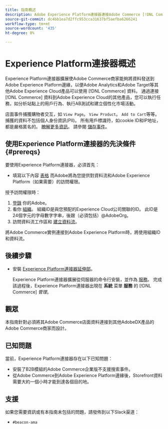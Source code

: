 ```yaml
---
title: 指南概述
description: Adobe Experience Platform連接器連接Adobe Commerce [!DNL Commerce] 例如其他Adobe Experience Cloud產品。
source-git-commit: dc4bb1ea7d2ffc953cca31637bf5aefba6266241
workflow-type: tm+mt
source-wordcount: '435'
ht-degree: 0%

---
```


# Experience Platform連接器概述

Experience Platform連接器擴展使Adobe Commerce商家能夠將資料發送到Adobe Experience Platform邊緣，以便Adobe Analytics和Adobe Target等其他Adobe Experience Cloud產品可以使用 [!DNL Commerce] 資料。 通過連接 [!DNL Commerce] 資料到Adobe Experience Cloud的其他產品，您可以執行任務，如分析站點上的用戶行為、執行AB測試和建立個性化市場活動。

店面事件捕獲購物者交互，如 `View Page`。 `View Product`。 `Add to Cart`等等。 捕獲的資料不包括個人身份資訊(PII)。 所有用戶標識符，如cookie ID和IP地址，都是嚴格匿名的。 [瞭解更多資訊](https://www.adobe.com/privacy/experience-cloud.html)。 請參閱 [儲存事件](events.md)。

## 使用Experience Platform連接器的先決條件 {#prereqs}

要使用Experience Platform連接器，必須首先：

- 填寫以下內容 [表格](https://forms.office.com/pages/responsepage.aspx?id=Wht7-jR7h0OUrtLBeN7O4VH_dtG9hJVAk_TqGkZC2DxUM1FSWkdJOE41UVpUWUw0M1JWV0RKS1VXQi4u) 而Adobe將為您提供對資料流和Adobe Experience Platform（如果需要）的訪問權限。

授予訪問權限時：

1. [登錄](https://helpx.adobe.com/manage-account/using/access-adobe-id-account.html) 你的Adobe。
1. 看你 [組織](https://experienceleague.adobe.com/docs/core-services/interface/administration/organizations.html?lang=en#concept_EA8AEE5B02CF46ACBDAD6A8508646255)。 組織ID是與您預配的Experience Cloud公司關聯的ID。 此ID是24個字元的字母數字字串，後跟（必須包括）@AdobeOrg。
1. 訪問資料流工作區和 [建立資料流](https://experienceleague.adobe.com/docs/experience-platform/edge/datastreams/overview.html?lang=en)。

將Adobe Commerce實例連接到Adobe Experience Platform時，將使用組織ID和資料流。

## 後續步驟

- 安裝 [Experience Platform連接器延伸部](install.md)。

   Experience Platform連接器擴展從伺服器的命令行安裝，並作為 [服務](../landing/saas.md)。 完成該過程後，Experience Platform連接器出現在 **系統** 菜單 **服務** 的 [!DNL Commerce] _管理_。

## 觀眾

本指南針對必須將其Adobe Commerce店面資料連接到其他AdobeDX產品的Adobe Commerce商家而設計。

## 已知問題

當前，Experience Platform連接器存在以下已知問題：

- 安裝了B2B模組的Adobe Commerce企業版不支援搜索事件。
- 從Adobe Commerce到Adobe Experience Platform邊緣後，Storefront資料需要大約一個小時才能到達各個目的地。

## 支援

如果您需要資訊或有本指南未包括的問題，請發佈到以下Slack渠道：

- `#beacon-ama`

